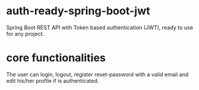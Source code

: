# auth-ready-spring-boot-jwt
Spring Boot REST API with Token based authentication (JWT),  ready to use for any project.


# core functionalities
The user can login, logout, register reset-password with a valid email and edit his/her profile if is authenticated.
